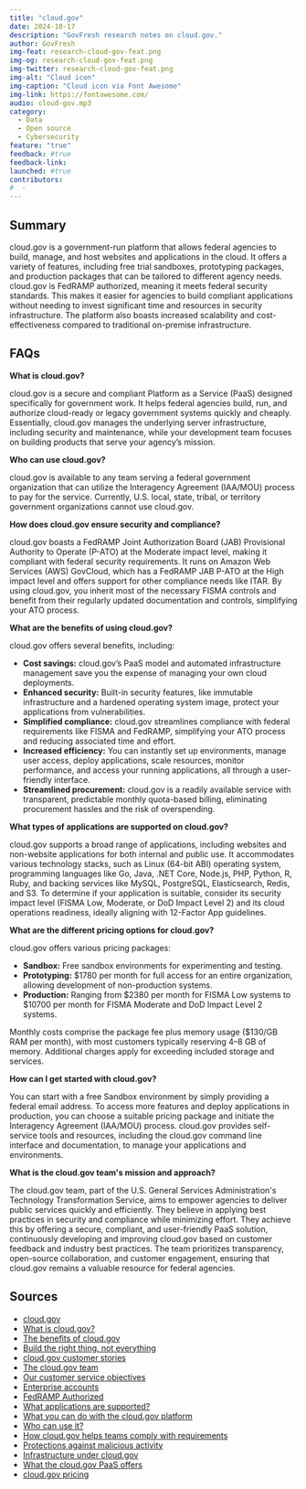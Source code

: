 ```yaml
---
title: "cloud.gov"
date: 2024-10-17
description: "GovFresh research notes on cloud.gov."
author: GovFresh
img-feat: research-cloud-gov-feat.png
img-og: research-cloud-gov-feat.png
img-twitter: research-cloud-gov-feat.png
img-alt: "Cloud icon"
img-caption: "Cloud icon via Font Awesome"
img-link: https://fontawesome.com/
audio: cloud-gov.mp3
category:
  - Data
  - Open source
  - Cybersecurity
feature: "true"
feedback: #true
feedback-link: 
launched: #true
contributors:
#  - 
---
```


## Summary

cloud.gov is a government-run platform that allows federal agencies to build, manage, and host websites and applications in the cloud. It offers a variety of features, including free trial sandboxes, prototyping packages, and production packages that can be tailored to different agency needs. cloud.gov is FedRAMP authorized, meaning it meets federal security standards. This makes it easier for agencies to build compliant applications without needing to invest significant time and resources in security infrastructure. The platform also boasts increased scalability and cost-effectiveness compared to traditional on-premise infrastructure.

## FAQs


**What is cloud.gov?**

cloud.gov is a secure and compliant Platform as a Service (PaaS) designed specifically for government work. It helps federal agencies build, run, and authorize cloud-ready or legacy government systems quickly and cheaply. Essentially, cloud.gov manages the underlying server infrastructure, including security and maintenance, while your development team focuses on building products that serve your agency’s mission.

**Who can use cloud.gov?**

cloud.gov is available to any team serving a federal government organization that can utilize the Interagency Agreement (IAA/MOU) process to pay for the service. Currently, U.S. local, state, tribal, or territory government organizations cannot use cloud.gov.

**How does cloud.gov ensure security and compliance?**

cloud.gov boasts a FedRAMP Joint Authorization Board (JAB) Provisional Authority to Operate (P-ATO) at the Moderate impact level, making it compliant with federal security requirements. It runs on Amazon Web Services (AWS) GovCloud, which has a FedRAMP JAB P-ATO at the High impact level and offers support for other compliance needs like ITAR. By using cloud.gov, you inherit most of the necessary FISMA controls and benefit from their regularly updated documentation and controls, simplifying your ATO process.

**What are the benefits of using cloud.gov?**

cloud.gov offers several benefits, including:



* **Cost savings:** cloud.gov’s PaaS model and automated infrastructure management save you the expense of managing your own cloud deployments.
* **Enhanced security:** Built-in security features, like immutable infrastructure and a hardened operating system image, protect your applications from vulnerabilities.
* **Simplified compliance:** cloud.gov streamlines compliance with federal requirements like FISMA and FedRAMP, simplifying your ATO process and reducing associated time and effort.
* **Increased efficiency:** You can instantly set up environments, manage user access, deploy applications, scale resources, monitor performance, and access your running applications, all through a user-friendly interface.
* **Streamlined procurement:** cloud.gov is a readily available service with transparent, predictable monthly quota-based billing, eliminating procurement hassles and the risk of overspending.

**What types of applications are supported on cloud.gov?**

cloud.gov supports a broad range of applications, including websites and non-website applications for both internal and public use. It accommodates various technology stacks, such as Linux (64-bit ABI) operating system, programming languages like Go, Java, .NET Core, Node.js, PHP, Python, R, Ruby, and backing services like MySQL, PostgreSQL, Elasticsearch, Redis, and S3. To determine if your application is suitable, consider its security impact level (FISMA Low, Moderate, or DoD Impact Level 2) and its cloud operations readiness, ideally aligning with 12-Factor App guidelines.

**What are the different pricing options for cloud.gov?**

cloud.gov offers various pricing packages:



* **Sandbox:** Free sandbox environments for experimenting and testing.
* **Prototyping:** $1780 per month for full access for an entire organization, allowing development of non-production systems.
* **Production:** Ranging from $2380 per month for FISMA Low systems to $10700 per month for FISMA Moderate and DoD Impact Level 2 systems.

Monthly costs comprise the package fee plus memory usage ($130/GB RAM per month), with most customers typically reserving 4–8 GB of memory. Additional charges apply for exceeding included storage and services.

**How can I get started with cloud.gov?**

You can start with a free Sandbox environment by simply providing a federal email address. To access more features and deploy applications in production, you can choose a suitable pricing package and initiate the Interagency Agreement (IAA/MOU) process. cloud.gov provides self-service tools and resources, including the cloud.gov command line interface and documentation, to manage your applications and environments.

**What is the cloud.gov team's mission and approach?**

The cloud.gov team, part of the U.S. General Services Administration's Technology Transformation Service, aims to empower agencies to deliver public services quickly and efficiently. They believe in applying best practices in security and compliance while minimizing effort. They achieve this by offering a secure, compliant, and user-friendly PaaS solution, continuously developing and improving cloud.gov based on customer feedback and industry best practices. The team prioritizes transparency, open-source collaboration, and customer engagement, ensuring that cloud.gov remains a valuable resource for federal agencies.

## Sources
- [cloud.gov](https://cloud.gov/)
- [What is cloud.gov?](https://cloud.gov/docs/overview/what-is-cloudgov/)
- [The benefits of cloud.gov](https://cloud.gov/docs/overview/cloudgov-benefits/)
- [Build the right thing, not everything](https://cloud.gov/resources/cloudgov-overview-2018.pdf)
- [cloud.gov customer stories](https://cloud.gov/resources/cloudgov-customers.pdf)
- [The cloud.gov team](https://cloud.gov/docs/overview/cloudgov-team/)
- [Our customer service objectives](https://cloud.gov/docs/overview/customer-service-objectives/)
- [Enterprise accounts](https://cloud.gov/docs/overview/enterprise-approach-to-cloud/)
- [FedRAMP Authorized](https://cloud.gov/docs/overview/fedramp-tracker/)
- [What applications are supported?](https://cloud.gov/docs/overview/portfolio-analysis/)
- [What you can do with the cloud.gov platform](https://cloud.gov/docs/overview/using-cloudgov-paas/)
- [Who can use it?](https://cloud.gov/docs/overview/who-can-use-cloudgov/)
- [How cloud.gov helps teams comply with requirements](https://cloud.gov/docs/technology/conforming-federal-security-regulations/)
- [Protections against malicious activity](https://cloud.gov/docs/technology/platform-protections/)
- [Infrastructure under cloud.gov](https://cloud.gov/docs/technology/iaas/)
- [What the cloud.gov PaaS offers](https://cloud.gov/docs/technology/responsibilities/)
- [cloud.gov pricing](https://cloud.gov/pricing/)
